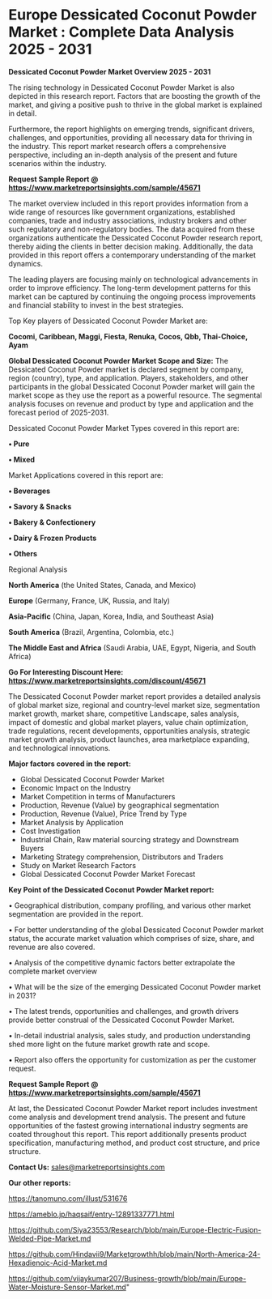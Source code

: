 # Europe Dessicated Coconut Powder Market : Complete Data Analysis 2025 - 2031

<Strong> Dessicated Coconut Powder Market Overview 2025 - 2031</strong>

The rising technology in Dessicated Coconut Powder Market is also depicted in this research report. Factors that are boosting the growth of the market, and giving a positive push to thrive in the global market is explained in detail.

Furthermore, the report highlights on emerging trends, significant drivers, challenges, and opportunities, providing all necessary data for thriving in the industry. This report market research offers a comprehensive perspective, including an in-depth analysis of the present and future scenarios within the industry.

<strong>Request Sample Report @ <a href=https://www.marketreportsinsights.com/sample/45671>https://www.marketreportsinsights.com/sample/45671</a></strong>

The market overview included in this report provides information from a wide range of resources like government organizations, established companies, trade and industry associations, industry brokers and other such regulatory and non-regulatory bodies. The data acquired from these organizations authenticate the Dessicated Coconut Powder research report, thereby aiding the clients in better decision making. Additionally, the data provided in this report offers a contemporary understanding of the market dynamics.

The leading players are focusing mainly on technological advancements in order to improve efficiency. The long-term development patterns for this market can be captured by continuing the ongoing process improvements and financial stability to invest in the best strategies.

Top Key players of Dessicated Coconut Powder Market are:

<strong>Cocomi, Caribbean, Maggi, Fiesta, Renuka, Cocos, Qbb, Thai-Choice, Ayam</strong>

<strong><b>Global Dessicated Coconut Powder Market Scope and Size:</b></strong>
The Dessicated Coconut Powder market is declared segment by company, region (country), type, and application. Players, stakeholders, and other participants in the global Dessicated Coconut Powder market will gain the market scope as they use the report as a powerful resource. The segmental analysis focuses on revenue and product by type and application and the forecast period of 2025-2031.

Dessicated Coconut Powder Market Types covered in this report are:

<strong>•  Pure

•  Mixed</strong>

Market Applications covered in this report are:

<strong>•  Beverages

•  Savory & Snacks

•  Bakery & Confectionery

•  Dairy & Frozen Products

•  Others</strong> 

Regional Analysis

<strong>North America</strong> (the United States, Canada, and Mexico)

<strong>Europe</strong> (Germany, France, UK, Russia, and Italy)

<strong>Asia-Pacific</strong> (China, Japan, Korea, India, and Southeast Asia)

<strong>South America</strong> (Brazil, Argentina, Colombia, etc.)

<strong>The Middle East and Africa</strong> (Saudi Arabia, UAE, Egypt, Nigeria, and South Africa)

<strong>Go For Interesting Discount Here: <a href=https://www.marketreportsinsights.com/discount/45671>https://www.marketreportsinsights.com/discount/45671</a></strong>

The Dessicated Coconut Powder market report provides a detailed analysis of global market size, regional and country-level market size, segmentation market growth, market share, competitive Landscape, sales analysis, impact of domestic and global market players, value chain optimization, trade regulations, recent developments, opportunities analysis, strategic market growth analysis, product launches, area marketplace expanding, and technological innovations.

<strong><b>Major factors covered in the report:</b></strong>
<ul>
  <li>Global Dessicated Coconut Powder Market </li>
  <li>Economic Impact on the Industry</li>
  <li>Market Competition in terms of Manufacturers</li>
  <li>Production, Revenue (Value) by geographical segmentation</li>
  <li>Production, Revenue (Value), Price Trend by Type</li>
  <li>Market Analysis by Application</li>
  <li>Cost Investigation</li>
  <li>Industrial Chain, Raw material sourcing strategy and Downstream Buyers</li>
  <li>Marketing Strategy comprehension, Distributors and Traders</li>
  <li>Study on Market Research Factors</li>
  <li>Global Dessicated Coconut Powder Market Forecast</li>
</ul>

<strong><b>Key Point of the Dessicated Coconut Powder Market report:</b></strong>

• Geographical distribution, company profiling, and various other market segmentation are provided in the report.

• For better understanding of the global Dessicated Coconut Powder market status, the accurate market valuation which comprises of size, share, and revenue are also covered.

• Analysis of the competitive dynamic factors better extrapolate the complete market overview

• What will be the size of the emerging Dessicated Coconut Powder market in 2031?

• The latest trends, opportunities and challenges, and growth drivers provide better construal of the Dessicated Coconut Powder Market.

• In-detail industrial analysis, sales study, and production understanding shed more light on the future market growth rate and scope.

• Report also offers the opportunity for customization as per the customer request.

<strong>Request Sample Report @ <a href=https://www.marketreportsinsights.com/sample/45671>https://www.marketreportsinsights.com/sample/45671</a></strong>

At last, the Dessicated Coconut Powder Market report includes investment come analysis and development trend analysis. The present and future opportunities of the fastest growing international industry segments are coated throughout this report. This report additionally presents product specification, manufacturing method, and product cost structure, and price structure.

<strong>Contact Us:</strong>
sales@marketreportsinsights.com

<strong>Our other reports:</strong>

<a href=https://tanomuno.com/illust/531676>https://tanomuno.com/illust/531676</a>

<a href=https://ameblo.jp/haqsaif/entry-12891337771.html>https://ameblo.jp/haqsaif/entry-12891337771.html</a>

<a href=https://github.com/Siya23553/Research/blob/main/Europe-Electric-Fusion-Welded-Pipe-Market.md>https://github.com/Siya23553/Research/blob/main/Europe-Electric-Fusion-Welded-Pipe-Market.md</a>

<a href=https://github.com/Hindavii9/Marketgrowthh/blob/main/North-America-24-Hexadienoic-Acid-Market.md>https://github.com/Hindavii9/Marketgrowthh/blob/main/North-America-24-Hexadienoic-Acid-Market.md</a>

<a href=https://github.com/vijaykumar207/Business-growth/blob/main/Europe-Water-Moisture-Sensor-Market.md>https://github.com/vijaykumar207/Business-growth/blob/main/Europe-Water-Moisture-Sensor-Market.md</a>"
